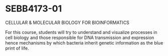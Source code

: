 # SEBB4173-01
CELLULAR &amp; MOLECULAR BIOLOGY FOR BIOINFORMATICS

For this course, students will try to understand and visualize processes in cell biology and those responsible for DNA transmission and expression hence mechanisms by which bacteria inherit genetic information as the blue print of life.  
